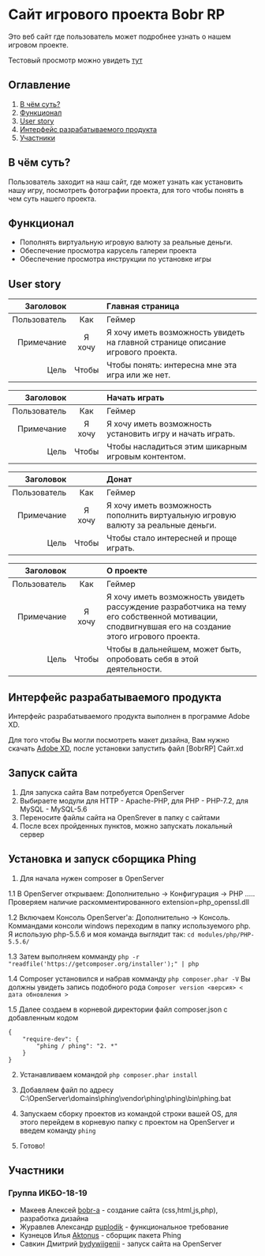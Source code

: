 # Сайт игрового проекта Bobr RP

Это веб сайт где пользователь может подробнее узнать о нашем игровом проекте.

Тестовый просмотр можно увидеть [тут](https://test.mtabobr.ru/)

## Оглавление

1. [В чём суть?](#В-чём-суть?)
2. [Функционал](#Функционал)
3. [User story](#User-story)
4. [Интерфейс разрабатываемого продукта](#Интерфейс-разрабатываемого-продукта)
5. [Участники](#Участники)


## В чём суть?

Пользователь заходит на наш сайт, где может узнать как установить нашу игру, посмотреть фотографии проекта, для того чтобы понять в чем суть нашего проекта.

## Функционал

* Пополнять виртуальную игровую валюту за реальные деньги.
* Обеспечение просмотра карусель галереи проекта
* Обеспечение просмотра инструкции по установке игры

## User story

| Заголовок |  | Главная страница |
|----:|:----:|:----------|
| Пользователь | Как | Геймер |
| Примечание | Я хочу | Я хочу иметь возможность увидеть на главной странице описание игрового проекта. |
| Цель | Чтобы | Чтобы понять: интересна мне эта игра или же нет. |


| Заголовок |  | Начать играть |
|----:|:----:|:----------|
| Пользователь | Как | Геймер |
| Примечание | Я хочу | Я хочу иметь возможность установить игру и начать играть. |
| Цель | Чтобы | Чтобы насладиться этим шикарным игровым контентом. |


| Заголовок |  | Донат |
|----:|:----:|:----------|
| Пользователь | Как | Геймер |
| Примечание | Я хочу | Я хочу иметь возможность пополнить виртуальную игровую валюту за реальные деньги. |
| Цель | Чтобы | Чтобы стало интересней и проще играть. |


| Заголовок |  | О проекте |
|----:|:----:|:----------|
| Пользователь | Как | Геймер |
| Примечание | Я хочу | Я хочу иметь возможность увидеть рассуждение разработчика на тему его собственной мотивации, сподвигнувшая его на создание этого игрового проекта. |
| Цель | Чтобы | Чтобы в дальнейшем, может быть, опробовать себя в этой деятельности. |

## Интерфейс разрабатываемого продукта

Интерфейс разрабатываемого продукта выполнен в программе Adobe XD. 

Для того чтобы Вы могли посмотреть макет дизайна, Вам нужно скачать [Adobe XD](https://www.adobe.com/ru/products/xd.html), после установки запустить файл [BobrRP] Сайт.xd

## Запуск сайта

1. Для запуска сайта Вам потребуется OpenServer
2. Выбираете модули для HTTP - Apache-PHP, для PHP - PHP-7.2, для MySQL - MySQL-5.6
3. Переносите файлы сайта на OpenSrever в папку с сайтами
4. После всех пройденных пунктов, можно запускать локальный сервер

## Установка и запуск сборщика Phing


1. Для начала нужен composer в OpenServer

1.1 В OpenServer открываем: Дополнительно -> Конфигурация -> PHP .....
Проверяем наличие раскомментированного extension=php_openssl.dll

1.2 Включаем Консоль OpenServer'a: Дополнительно -> Консоль.
Коммандами консоли windows переходим в папку используемого php. Я использую php-5.5.6 и моя команда выглядит так:
```cd modules/php/PHP-5.5.6/```

1.3 Затем выполняем комманду ```php -r "readfile('https://getcomposer.org/installer');" | php```

1.4 Composer установился и набрав комманду ```php composer.phar -V``` Вы должны увидеть запись подобного рода ```Composer version <версия> < дата обновления >```

1.5 Далее создаем в корневой директории файл composer.json с добавленным кодом 
```
{
    "require-dev": {
        "phing / phing": "2. *"
    }
}
```

2. Устанавливаем командой  ```php composer.phar install```

3. Добавляем файл по адресу C:\OpenServer\domains\phing\vendor\phing\phing\bin\phing.bat

4. Запускаем сборку проектов из командой строки вашей OS, для этого перейдем в корневую папку с проектом на OpenServer и введем команду ```phing```

5. Готово! 

## Участники
### Группа ИКБО-18-19
* Макеев Алексей [bobr-a](https://github.com/bobr-a) - создание сайта (css,html,js,php), разработка дизайна
* Журавлев Александр [puplodik](https://github.com/puplodik) - функциональное требование
* Кузнецов Илья [Aktonus](https://github.com/Aktonus) - сборщик пакета Phing
* Савкин Дмитрий [bydywiigenii](https://github.com/bydywiigenii) - запуск сайта на OpenServer
